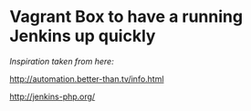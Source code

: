 # Vagrant Box to have a running Jenkins up quickly

*Inspiration taken from here:*

http://automation.better-than.tv/info.html

http://jenkins-php.org/

